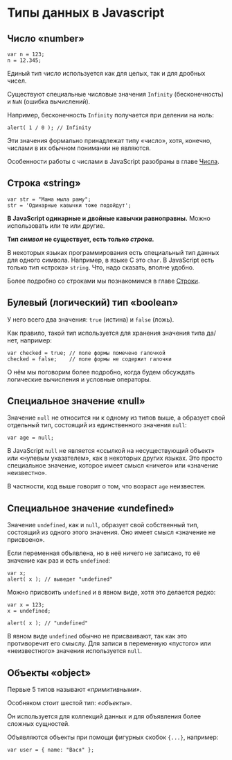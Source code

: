 # Типы данных в Javascript

## Число «number»

```
var n = 123;
n = 12.345;
```
Единый тип *число* используется как для целых, так и для дробных чисел.

Существуют специальные числовые значения `Infinity` (бесконечность) и `NaN` (ошибка вычислений).

Например, бесконечность `Infinity` получается при делении на ноль:

```
alert( 1 / 0 ); // Infinity
```

Эти значения формально принадлежат типу «число», хотя, конечно, числами в их обычном понимании не являются.

Особенности работы с числами в JavaScript разобраны в главе [Числа](https://learn.javascript.ru/number).

## Строка «string»

```
var str = "Мама мыла раму";
str = 'Одинарные кавычки тоже подойдут';
```

**В JavaScript одинарные и двойные кавычки равноправны.** Можно использовать или те или другие.

**Тип *символ* не существует, есть только *строка*.**

В некоторых языках программирования есть специальный тип данных для одного символа. Например, в языке С это `char`. В JavaScript есть   только тип «строка» `string`. Что, надо сказать, вполне удобно.

Более подробно со строками мы познакомимся в главе [Строки](https://learn.javascript.ru/string).

## Булевый (логический) тип «boolean»

У него всего два значения: `true` (истина) и `false` (ложь).

Как правило, такой тип используется для хранения значения типа да/нет, например:

```
var checked = true; // поле формы помечено галочкой
checked = false;    // поле формы не содержит галочки
```

О нём мы поговорим более подробно, когда будем обсуждать логические вычисления и условные операторы.

## Специальное значение «null»

Значение `null` не относится ни к одному из типов выше, а образует свой отдельный тип, состоящий из единственного значения `null`:

```
var age = null;
```

В JavaScript `null` не является «ссылкой на несуществующий объект» или «нулевым указателем», как в некоторых других языках. Это просто специальное значение, которое имеет смысл «ничего» или «значение неизвестно».

В частности, код выше говорит о том, что возраст `age` неизвестен.

## Специальное значение «undefined»

Значение `undefined`, как и `null`, образует свой собственный тип, состоящий из одного этого значения. Оно имеет смысл «значение не присвоено».

Если переменная объявлена, но в неё ничего не записано, то её значение как раз и есть `undefined`:

```
var x;
alert( x ); // выведет "undefined"
```

Можно присвоить `undefined` и в явном виде, хотя это делается редко:

```
var x = 123;
x = undefined;

alert( x ); // "undefined"
```

В явном виде `undefined` обычно не присваивают, так как это противоречит его смыслу. Для записи в переменную «пустого» или «неизвестного» значения используется `null`.

## Объекты «object»

Первые 5 типов называют *«примитивными»*.

Особняком стоит шестой тип: *«объекты»*.

Он используется для коллекций данных и для объявления более сложных сущностей.

Объявляются объекты при помощи фигурных скобок `{...}`, например:

```
var user = { name: "Вася" };
```





